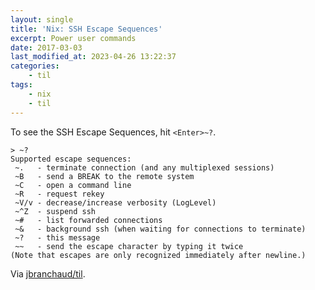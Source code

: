 ```yaml
---
layout: single
title: 'Nix: SSH Escape Sequences'
excerpt: Power user commands
date: 2017-03-03
last_modified_at: 2023-04-26 13:22:37
categories:
    - til
tags:
    - nix
    - til
---
```


To see the SSH Escape Sequences, hit `<Enter>~?`.

```ssh
> ~?
Supported escape sequences:
 ~.   - terminate connection (and any multiplexed sessions)
 ~B   - send a BREAK to the remote system
 ~C   - open a command line
 ~R   - request rekey
 ~V/v - decrease/increase verbosity (LogLevel)
 ~^Z  - suspend ssh
 ~#   - list forwarded connections
 ~&   - background ssh (when waiting for connections to terminate)
 ~?   - this message
 ~~   - send the escape character by typing it twice
(Note that escapes are only recognized immediately after newline.)
```

Via [jbranchaud/til](https://github.com/jbranchaud/til).
